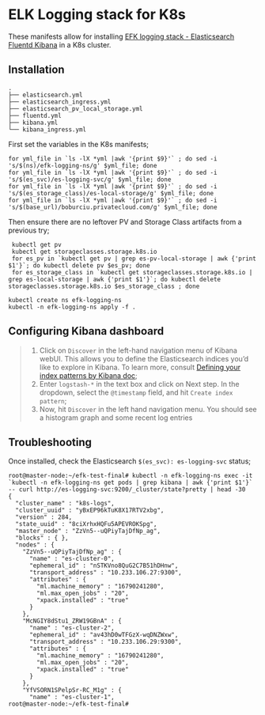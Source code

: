 ELK Logging stack for K8s
=========================
These manifests allow for installing [EFK logging stack - Elasticsearch Fluentd Kibana](https://www.digitalocean.com/community/tutorials/how-to-set-up-an-elasticsearch-fluentd-and-kibana-efk-logging-stack-on-kubernetes) in a K8s cluster.


Installation
------------
```shell
.
├── elasticsearch.yml
├── elasticsearch_ingress.yml
├── elasticsearch_pv_local_storage.yml
├── fluentd.yml
├── kibana.yml
└── kibana_ingress.yml
```

First set the variables in the K8s manifests;
```shell
for yml_file in `ls -lX *yml |awk '{print $9}'` ; do sed -i 's/$(ns)/efk-logging-ns/g' $yml_file; done
for yml_file in `ls -lX *yml |awk '{print $9}'` ; do sed -i 's/$(es_svc)/es-logging-svc/g' $yml_file; done
for yml_file in `ls -lX *yml |awk '{print $9}'` ; do sed -i 's/$(es_storage_class)/es-local-storage/g' $yml_file; done
for yml_file in `ls -lX *yml |awk '{print $9}'` ; do sed -i 's/$(base_url)/boburciu.privatecloud.com/g' $yml_file; done
```

Then ensure there are no leftover PV and Storage Class artifacts from a previous try;
```shell
 kubectl get pv
 kubectl get storageclasses.storage.k8s.io
 for es_pv in `kubectl get pv | grep es-pv-local-storage | awk {'print $1'}`; do kubectl delete pv $es_pv; done
 for es_storage_class in `kubectl get storageclasses.storage.k8s.io | grep es-local-storage | awk {'print $1'}`; do kubectl delete storageclasses.storage.k8s.io $es_storage_class ; done
```

 `kubectl create ns efk-logging-ns` <br/>
 `kubectl -n efk-logging-ns apply -f .`


Configuring Kibana dashboard
----------------------------
> 1. Click on `Discover` in the left-hand navigation menu of Kibana webUI. This allows you to define the Elasticsearch indices you’d like to explore in Kibana. To learn more, consult [Defining your index patterns by Kibana doc](https://www.elastic.co/guide/en/kibana/current/tutorial-define-index.html);
> 2. Enter `logstash-*` in the text box and click on Next step. In the dropdown, select the `@timestamp` field, and hit `Create index pattern`;
> 3. Now, hit `Discover` in the left hand navigation menu. You should see a histogram graph and some recent log entries


Troubleshooting
---------------

Once installed, check the  Elasticsearch `$(es_svc): es-logging-svc` status;
```shell
root@master-node:~/efk-test-final# kubectl -n efk-logging-ns exec -it `kubectl -n efk-logging-ns get pods | grep kibana | awk {'print $1'}` -- curl http://es-logging-svc:9200/_cluster/state?pretty | head -30
{
  "cluster_name" : "k8s-logs",
  "cluster_uuid" : "yBxEP96kTuK8X17RTV2xbg",
  "version" : 284,
  "state_uuid" : "8ciXrhxHQFu5APEVROKSpg",
  "master_node" : "ZzVn5--uQPiyTajDfNp_ag",
  "blocks" : { },
  "nodes" : {
    "ZzVn5--uQPiyTajDfNp_ag" : {
      "name" : "es-cluster-0",
      "ephemeral_id" : "nSTKVno8QuG2C7B51hDHnw",
      "transport_address" : "10.233.106.27:9300",
      "attributes" : {
        "ml.machine_memory" : "16790241280",
        "ml.max_open_jobs" : "20",
        "xpack.installed" : "true"
      }
    },
    "McNGIY8dStu1_ZRW19GBnA" : {
      "name" : "es-cluster-2",
      "ephemeral_id" : "av43hD0wTFGzX-wqDNZWxw",
      "transport_address" : "10.233.106.29:9300",
      "attributes" : {
        "ml.machine_memory" : "16790241280",
        "ml.max_open_jobs" : "20",
        "xpack.installed" : "true"
      }
    },
    "YfVSORN1SPelpSr-RC_M1g" : {
      "name" : "es-cluster-1",
root@master-node:~/efk-test-final#
```

